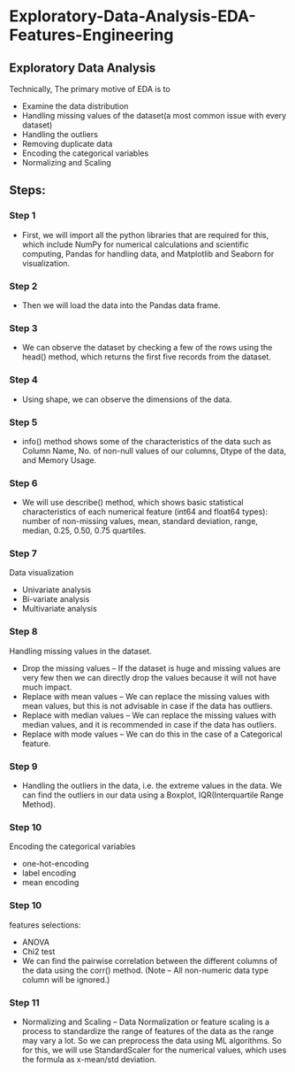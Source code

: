 # Exploratory-Data-Analysis-EDA-Features-Engineering

## Exploratory Data Analysis 
Technically, The primary motive of EDA is to

- Examine the data distribution
- Handling missing values of the dataset(a most common issue with every dataset) 
- Handling the outliers
- Removing duplicate data
- Encoding the categorical variables 
- Normalizing and Scaling

## Steps:
### Step 1
- First, we will import all the python libraries that are required for this, which include NumPy for numerical calculations and scientific computing, Pandas for handling data, and Matplotlib and Seaborn for visualization.

### Step 2
- Then we will load the data into the Pandas data frame.

### Step 3
- We can observe the dataset by checking a few of the rows using the head() method, which returns the first five records from the dataset.

### Step 4
- Using shape, we can observe the dimensions of the data.

### Step 5
- info() method shows some of the characteristics of the data such as Column Name, No. of non-null values of our columns, Dtype of the data, and Memory Usage.

### Step 6
- We will use describe() method, which shows basic statistical characteristics of each numerical feature (int64 and float64 types): number of non-missing values, mean, standard deviation, range, median, 0.25, 0.50, 0.75 quartiles.

### Step 7
Data visualization
- Univariate analysis
- Bi-variate analysis
- Multivariate analysis

### Step 8
Handling missing values in the dataset.
- Drop the missing values – If the dataset is huge and missing values are very few then we can directly drop the values because it will not have much impact.
- Replace with mean values – We can replace the missing values with mean values, but this is not advisable in case if the data has outliers.
- Replace with median values – We can replace the missing values with median values, and it is recommended in case if the data has outliers.
- Replace with mode values – We can do this in the case of a Categorical feature.

### Step 9
- Handling the outliers in the data, i.e. the extreme values in the data. We can find the outliers in our data using a Boxplot, IQR(Interquartile Range Method).

### Step 10
Encoding the categorical variables
- one-hot-encoding
- label encoding
- mean encoding

### Step 10
features selections:
- ANOVA
- Chi2 test
- We can find the pairwise correlation between the different columns of the data using the corr() method. (Note – All non-numeric data type column will be ignored.)

### Step 11
- Normalizing and Scaling – Data Normalization or feature scaling is a process to standardize the range of features of the data as the range may vary a lot. So we can preprocess the data using ML algorithms. So for this, we will use StandardScaler for the numerical values, which uses the formula as x-mean/std deviation.












